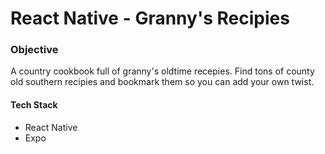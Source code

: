 # React Native - Granny's Recipies

### Objective
A country cookbook full of granny's oldtime recepies. Find tons of county old southern recipies and bookmark them so you can add your own twist.

#### Tech Stack
- React Native
- Expo
